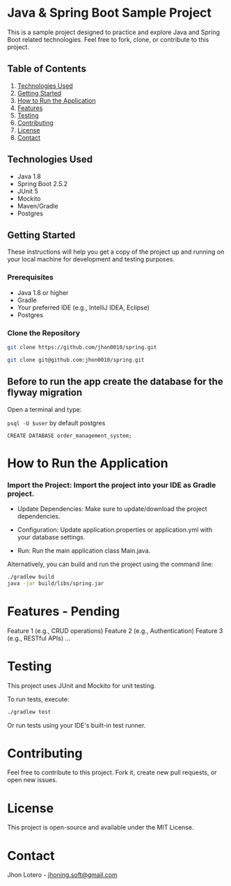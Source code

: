 # Java & Spring Boot Sample Project

This is a sample project designed to practice and explore Java and Spring Boot related technologies. Feel free to fork, clone, or contribute to this project.

## Table of Contents

1. [Technologies Used](#technologies-used)
2. [Getting Started](#getting-started)
3. [How to Run the Application](#how-to-run-the-application)
4. [Features](#features)
5. [Testing](#testing)
6. [Contributing](#contributing)
7. [License](#license)
8. [Contact](#contact)

## Technologies Used

- Java 1.8
- Spring Boot 2.5.2
- JUnit 5
- Mockito
- Maven/Gradle
- Postgres

## Getting Started

These instructions will help you get a copy of the project up and running on your local machine for development and testing purposes.

### Prerequisites

- Java 1.8 or higher
- Gradle
- Your preferred IDE (e.g., IntelliJ IDEA, Eclipse)
- Postgres

### Clone the Repository

```bash
git clone https://github.com/jhon0010/spring.git

git clone git@github.com:jhon0010/spring.git
```

## Before to run the app create the database for the flyway migration

Open a terminal and type:

`psql -U $user` by default postgres

`CREATE DATABASE order_management_system;`


# How to Run the Application

### Import the Project: Import the project into your IDE as Gradle project.

* Update Dependencies: Make sure to update/download the project dependencies.

* Configuration: Update application.properties or application.yml with your database settings.
* Run: Run the main application class Main.java.

Alternatively, you can build and run the project using the command line:

```bash
./gradlew build
java -jar build/libs/spring.jar
```

# Features -  Pending
Feature 1 (e.g., CRUD operations)
Feature 2 (e.g., Authentication)
Feature 3 (e.g., RESTful APIs)
...

# Testing

This project uses JUnit and Mockito for unit testing.

To run tests, execute:

```bash
./gradlew test
```

Or run tests using your IDE's built-in test runner.

# Contributing

Feel free to contribute to this project. Fork it, create new pull requests, or open new issues.

# License
This project is open-source and available under the MIT License.

# Contact
Jhon Lotero - jhoning.soft@gmail.com